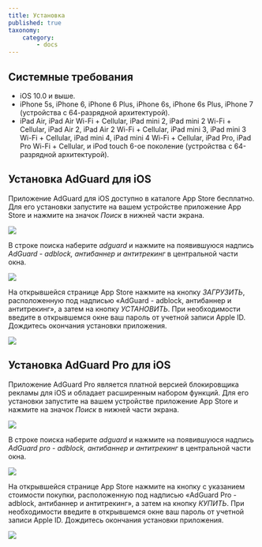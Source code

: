 ```yaml
---
title: Установка
published: true
taxonomy:
    category:
        - docs
---
```


## Системные требования
* iOS 10.0 и выше.
* iPhone 5s, iPhone 6, iPhone 6 Plus, iPhone 6s, iPhone 6s Plus, iPhone 7 (устройства с 64-разрядной архитектурой).
* iPad Air, iPad Air Wi-Fi + Cellular, iPad mini 2, iPad mini 2 Wi-Fi + Cellular, iPad Air 2, iPad Air 2 Wi-Fi + Cellular, iPad mini 3, iPad mini 3 Wi-Fi + Cellular, iPad mini 4, iPad mini 4 Wi-Fi + Cellular, iPad Pro, iPad Pro Wi-Fi + Cellular, и iPod touch 6-ое поколение (устройства с 64-разрядной архитектурой).

## Установка AdGuard для iOS
Приложение AdGuard для iOS доступно в каталоге App Store бесплатно. Для его установки запустите на вашем устройстве приложение App Store и нажмите на значок _Поиск_ в нижней части экрана.

![](ios_install_RU_01.PNG?cropResize=800,600)

В строке поиска наберите _adguard_ и нажмите на появившуюся надпись _AdGuard - adblock, антибаннер и антитрекинг_ в центральной части окна.

![](ios_install_RU_02.PNG?cropResize=800,600)

На открывшейся странице App Store нажмите на кнопку _ЗАГРУЗИТЬ_, расположенную под надписью «AdGuard - adblock, антибаннер и антитрекинг», а затем на кнопку _УСТАНОВИТЬ_. При необходимости введите в открывшемся окне ваш пароль от учетной записи Apple ID. Дождитесь окончания установки приложения.

![](ios_install_RU_03.PNG?cropResize=800,600) 

## Установка AdGuard Pro для iOS
 
Приложение AdGuard Pro является платной версией блокировщика рекламы для iOS и обладает расширенным набором функций. Для его установки запустите на вашем устройстве приложение App Store и нажмите на значок _Поиск_ в нижней части экрана.

![](ios_install_RU_01.PNG?cropResize=800,600)

В строке поиска наберите _adguard_ и нажмите на появившуюся надпись _AdGuard pro - adblock, антибаннер и антитрекинг_ в центральной части окна.

![](ios_install_RU_02.PNG?cropResize=800,600)

На открывшейся странице App Store нажмите на кнопку с указанием стоимости покупки, расположенную под надписью «AdGuard Pro - adblock, антибаннер и антитрекинг», а затем на кнопку _КУПИТЬ_. При необходимости введите в открывшемся окне ваш пароль от учетной записи Apple ID. Дождитесь окончания установки приложения.

![](ios_install_RU_04.PNG?cropResize=800,600)
